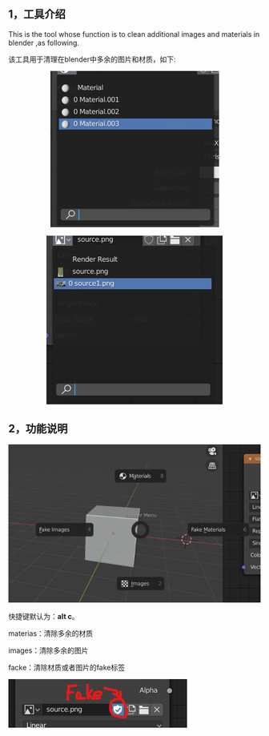 ## 1，工具介绍

This is the tool whose function is to clean additional images and materials in blender ,as following.

该工具用于清理在blender中多余的图片和材质，如下:

<center>

![mats](pictures/additionalMats.png)


![imgs](pictures/image.png)

</center>

## 2，功能说明

<center>

![fun](pictures/function.png)

</center>

快捷键默认为：**alt c**。

materias：清除多余的材质

images：清除多余的图片

facke：清除材质或者图片的fake标签

![fake](pictures/fake.png)



